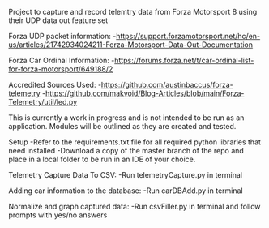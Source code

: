 Project to capture and record telemtry data from Forza Motorsport 8 using their UDP data out feature set

Forza UDP packet information:
    -https://support.forzamotorsport.net/hc/en-us/articles/21742934024211-Forza-Motorsport-Data-Out-Documentation

Forza Car Ordinal Information:
    -https://forums.forza.net/t/car-ordinal-list-for-forza-motorsport/649188/2

Accredited Sources Used:
    -https://github.com/austinbaccus/forza-telemetry
    -https://github.com/makvoid/Blog-Articles/blob/main/Forza-Telemetry/util/led.py

This is currently a work in progress and is not intended to be run as an application. Modules will be outlined as they are created and tested.

Setup
    -Refer to the requirements.txt file for all required python libraries that need installed
    -Download a copy of the master branch of the repo and place in a local folder to be run in an IDE of your choice.

Telemetry Capture Data To CSV:
    -Run telemetryCapture.py in terminal

Adding car information to the database:
    -Run carDBAdd.py in terminal

Normalize and graph captured data:
    -Run csvFiller.py in terminal and follow prompts with yes/no answers